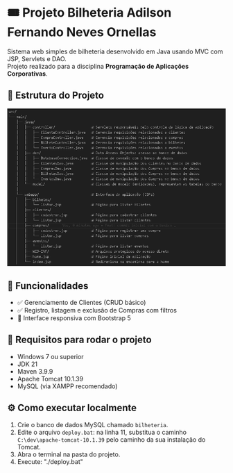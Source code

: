 # 🎟️ Projeto Bilheteria Adilson Fernando Neves Ornellas

Sistema web simples de bilheteria desenvolvido em Java usando MVC com JSP, Servlets e DAO.  
Projeto realizado para a disciplina **Programação de Aplicações Corporativas**.


## 📁 Estrutura do Projeto

![Estrutura do Projeto](docs/estrutura-projeto.png)

## 📌 Funcionalidades

- ✅ Gerenciamento de Clientes (CRUD básico)  
- ✅ Registro, listagem e exclusão de Compras com filtros  
- 🎨 Interface responsiva com Bootstrap 5

## 🚀 Requisitos para rodar o projeto

- Windows 7 ou superior  
- JDK 21  
- Maven 3.9.9  
- Apache Tomcat 10.1.39  
- MySQL (via XAMPP recomendado)

## ⚙️ Como executar localmente

1. Crie o banco de dados MySQL chamado `bilheteria`.  
2. Edite o arquivo `deploy.bat`: na linha 11, substitua o caminho `C:\dev\apache-tomcat-10.1.39` pelo caminho da sua instalação do Tomcat.  
3. Abra o terminal na pasta do projeto.  
4. Execute: "./deploy.bat"
